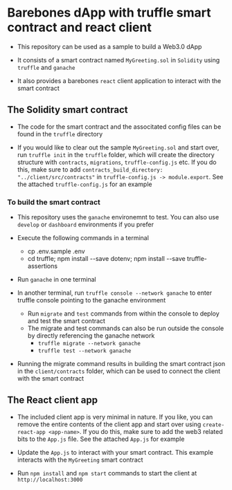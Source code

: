 # Barebones dApp with truffle smart contract and react client

* This repository can be used as a sample to build a Web3.0 dApp

* It consists of a smart contract named `MyGreeting.sol` in `Solidity` using `truffle` and `ganache`

* It also provides a barebones `react` client application to interact with the smart contract

## The Solidity smart contract

* The code for the smart contract and the associtated config files can be found in the `truffle` directory

* If you would like to clear out the sample `MyGreeting.sol` and start over, run `truffle init` in the `truffle` folder, which will create the directory structure with `contracts`, `migrations`, `truffle-config.js` etc. If you do this, make sure to add `contracts_build_directory: "../client/src/contracts"` in `truffle-config.js -> module.export`. See the attached `truffle-config.js` for an example

### To build the smart contract

* This repository uses the `ganache` environemnt to test. You can also use `develop` or `dashboard` environments if you prefer

* Execute the following commands in a terminal
  * cp  .env.sample  .env
  * cd truffle;  npm install --save dotenv;  npm install --save truffle-assertions
  
* Run `ganache` in one terminal

* In another terminal, run `truffle console --network ganache` to enter truffle console pointing to the ganache environment
  * Run `migrate` and `test` commands from within the console to deploy and test the smart contract
  * The migrate and test commands can also be run outside the console by directly referencing the ganache network
    * `truffle migrate --network ganache`
    * `truffle test --network ganache`

* Running the migrate command results in building the smart contract json in the `client/contracts` folder, which can be used to connect the client with the smart contract

## The React client app

* The included client app is very minimal in nature. If you like, you can remove the entire contents of the client app and start over using `create-react-app <app-name>`. If you do this, make sure to add the web3 related bits to the `App.js` file. See the attached `App.js` for example

* Update the `App.js` to interact with your smart contract. This example interacts with the `MyGreeting` smart contract

* Run `npm install` and `npm start` commands to start the client at `http://localhost:3000`

